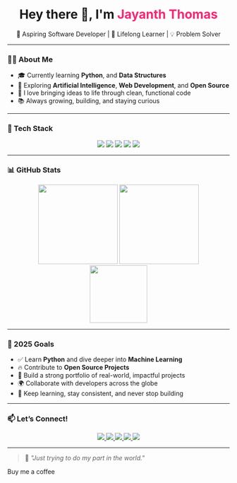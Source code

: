 <h1 align="center">Hey there 👋, I'm <span style="color:#f92672">Jayanth Thomas</span></h1>
<p align="center">
  🚀 Aspiring Software Developer | 🌱 Lifelong Learner | 💡 Problem Solver
</p>

---

### 👨‍💻 About Me

- 🎓 Currently learning **Python**, and **Data Structures**
- 🤖 Exploring **Artificial Intelligence**, **Web Development**, and **Open Source**
- 💬 I love bringing ideas to life through clean, functional code
- 📚 Always growing, building, and staying curious

---

### 🧰 Tech Stack

<p align="center">
  <img src="https://img.shields.io/badge/Python-0d1117?style=for-the-badge&logo=python&logoColor=yellow"/>
  <img src="https://img.shields.io/badge/Java-0d1117?style=for-the-badge&logo=java&logoColor=red"/>
  <img src="https://img.shields.io/badge/C-0d1117?style=for-the-badge&logo=c&logoColor=blue"/>
  <img src="https://img.shields.io/badge/Git-0d1117?style=for-the-badge&logo=git&logoColor=orange"/>
  <img src="https://img.shields.io/badge/VSCode-0d1117?style=for-the-badge&logo=visual-studio-code&logoColor=blue"/>
</p>

---

### 📊 GitHub Stats

<p align="center">
  <img src="https://github-readme-stats.vercel.app/api?username=JET609&show_icons=true&theme=radical" height="180px"/>
  <img src="https://github-readme-streak-stats.herokuapp.com/?user=JET609&theme=radical" height="180px"/>
  <br />
  <img src="https://github-readme-stats.vercel.app/api/top-langs/?username=JET609&layout=compact&theme=radical" height="130px"/>
</p>

---

### 🎯 2025 Goals

- ✅  Learn **Python** and dive deeper into **Machine Learning**
- 🔥 Contribute to **Open Source Projects**
- 🚀 Build a strong portfolio of real-world, impactful projects
- 🌍 Collaborate with developers across the globe
- 🧠 Keep learning, stay consistent, and never stop building

---

### 📫 Let’s Connect!

<p align="center">
  <a href="https://www.linkedin.com/in/jayanth-thomas-027318221/" target="_blank">
    <img src="https://img.shields.io/badge/LinkedIn-0A66C2?style=for-the-badge&logo=linkedin&logoColor=white" />
  </a>
  <a href="mailto:jayanththomas2004@email.com">
    <img src="https://img.shields.io/badge/Email-D14836?style=for-the-badge&logo=gmail&logoColor=white" />
  </a>
  <a href="https://stackoverflow.com/users/30679522/jayath-thomas" target="_blank">
    <img src="https://img.shields.io/badge/StackOverflow-FE7A16?style=for-the-badge&logo=stackoverflow&logoColor=white" />
  </a>
  <a href="https://x.com/JAYANTHTHOMASS" target="_blank">
    <img src="https://img.shields.io/badge/X-000000?style=for-the-badge&logo=twitter&logoColor=white" />
  </a>
  <a href="https://orcid.org/0009-0002-5126-5511" target="_blank">
    <img src="https://img.shields.io/badge/ORCID-00A0DE?style=for-the-badge&logo=orcid&logoColor=white" />
  </a>
</p>

---

> 🧠 _"Just trying to do my part in the world."_

Buy me a coffee 
<script type="text/javascript" src="https://cdnjs.buymeacoffee.com/1.0.0/button.prod.min.js" data-name="bmc-button" data-slug="jayteee" data-color="#FFDD00" data-emoji=""  data-font="Cookie" data-text="Buy me a coffee" data-outline-color="#000000" data-font-color="#000000" data-coffee-color="#ffffff" ></script>
